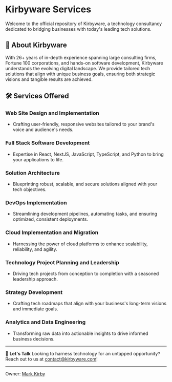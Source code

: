 # Kirbyware Services

Welcome to the official repository of Kirbyware, a technology consultancy dedicated to bridging businesses with today's leading tech solutions.

## 🌟 About Kirbyware
With 26+ years of in-depth experience spanning large consulting firms, Fortune 100 corporations, and hands-on software development, Kirbyware understands the evolving digital landscape. We provide tailored tech solutions that align with unique business goals, ensuring both strategic visions and tangible results are achieved.

## 🛠 Services Offered

### **Web Site Design and Implementation**
- Crafting user-friendly, responsive websites tailored to your brand's voice and audience's needs.

### **Full Stack Software Development**
- Expertise in React, NextJS, JavaScript, TypeScript, and Python to bring your applications to life.

### **Solution Architecture**
- Blueprinting robust, scalable, and secure solutions aligned with your tech objectives.

### **DevOps Implementation**
- Streamlining development pipelines, automating tasks, and ensuring optimized, consistent deployments.

### **Cloud Implementation and Migration**
- Harnessing the power of cloud platforms to enhance scalability, reliability, and agility.

### **Technology Project Planning and Leadership**
- Driving tech projects from conception to completion with a seasoned leadership approach.

### **Strategy Development**
- Crafting tech roadmaps that align with your business's long-term visions and immediate goals.

### **Analytics and Data Engineering**
- Transforming raw data into actionable insights to drive informed business decisions.

---

💬 **Let's Talk**
Looking to harness technology for an untapped opportunity? Reach out to us at [contact@kirbyware.com](mailto:contact@kirbyware.com)!

---
Owner: [Mark Kirby](https://www.kirbymark.dev/about)
